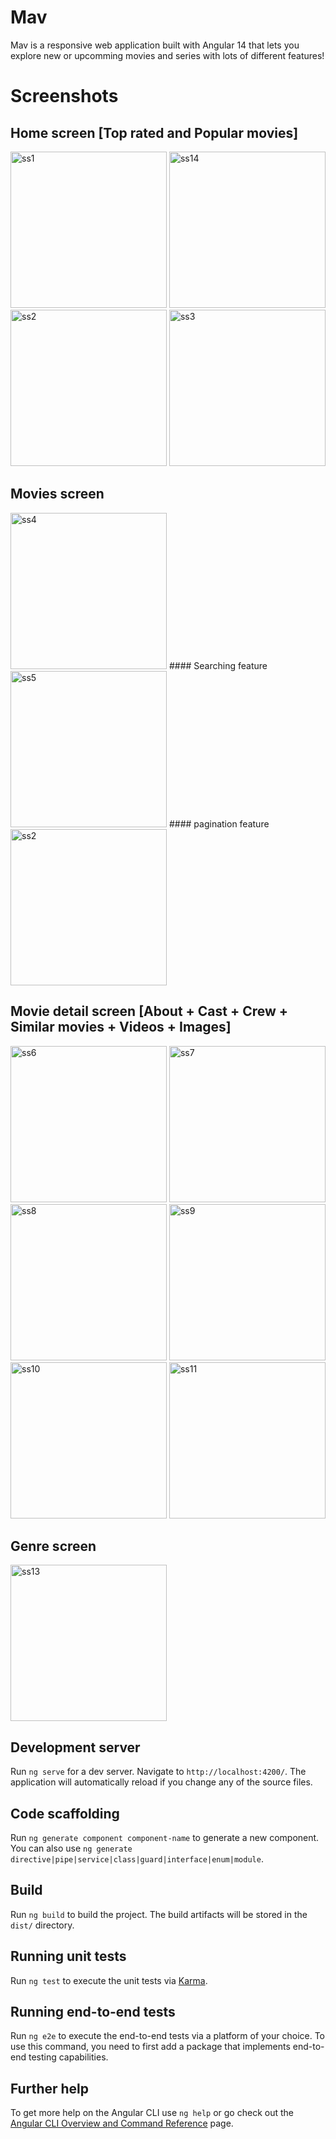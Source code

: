 # Mav

Mav is a responsive web application built with Angular 14 that lets you explore new or upcomming movies and series with lots of different features!


# Screenshots
## Home screen [Top rated and Popular movies]
<img src="src/assets/screenshots/ss1.JPG" alt="ss1" height="250px">  
<img src="src/assets/screenshots/ss14.JPG" alt="ss14" height="250px">  
<img src="src/assets/screenshots/ss2.JPG" alt="ss2" height="250px"> 
<img src="src/assets/screenshots/ss3.JPG" alt="ss3" height="250px"> 

## Movies screen 
<img src="src/assets/screenshots/ss4.JPG" alt="ss4" height="250px">
#### Searching feature
<img src="src/assets/screenshots/ss5.JPG" alt="ss5" height="250px"> 
#### pagination feature
<img src="src/assets/screenshots/ss12.JPG" alt="ss2" height="250px">

## Movie detail screen [About + Cast + Crew + Similar movies + Videos + Images]
<img src="src/assets/screenshots/ss6.JPG" alt="ss6" height="250px"> 
<img src="src/assets/screenshots/ss7.JPG" alt="ss7" height="250px"> 
<img src="src/assets/screenshots/ss8.JPG" alt="ss8" height="250px"> 
<img src="src/assets/screenshots/ss9.JPG" alt="ss9" height="250px"> 
<img src="src/assets/screenshots/ss10.JPG" alt="ss10" height="250px"> 
<img src="src/assets/screenshots/ss11.JPG" alt="ss11" height="250px"> 

## Genre screen
<img src="src/assets/screenshots/ss13.JPG" alt="ss13" height="250px"> 

## Development server

Run `ng serve` for a dev server. Navigate to `http://localhost:4200/`. The application will automatically reload if you change any of the source files.

## Code scaffolding

Run `ng generate component component-name` to generate a new component. You can also use `ng generate directive|pipe|service|class|guard|interface|enum|module`.

## Build

Run `ng build` to build the project. The build artifacts will be stored in the `dist/` directory.

## Running unit tests

Run `ng test` to execute the unit tests via [Karma](https://karma-runner.github.io).

## Running end-to-end tests

Run `ng e2e` to execute the end-to-end tests via a platform of your choice. To use this command, you need to first add a package that implements end-to-end testing capabilities.

## Further help

To get more help on the Angular CLI use `ng help` or go check out the [Angular CLI Overview and Command Reference](https://angular.io/cli) page.
